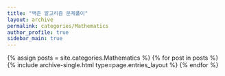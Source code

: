 ```yaml
---
title: "백준 알고리즘 문제풀이"
layout: archive
permalink: categories/Mathematics
author_profile: true
sidebar_main: true
---
```



{% assign posts = site.categories.Mathematics %}
{% for post in posts %} {% include archive-single.html type=page.entries_layout %} {% endfor %}